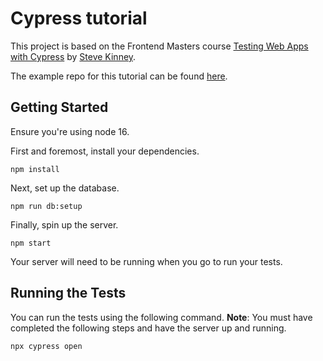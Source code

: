# Cypress tutorial

This project is based on the Frontend Masters course [Testing Web Apps with Cypress](https://frontendmasters.com/courses/cypress) by [Steve Kinney](https://github.com/stevekinney).

The example repo for this tutorial can be found [here](https://github.com/stevekinney/cypress).


## Getting Started

Ensure you're using node 16.

First and foremost, install your dependencies.

```
npm install
```

Next, set up the database.

```
npm run db:setup
```

Finally, spin up the server.

```
npm start
```

Your server will need to be running when you go to run your tests.

## Running the Tests

You can run the tests using the following command. **Note**: You must have completed the following steps and have the server up and running.

```
npx cypress open
```